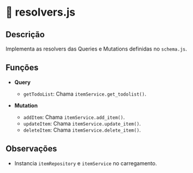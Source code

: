 # 📄 resolvers.js

## Descrição
Implementa as resolvers das Queries e Mutations definidas no `schema.js`.

## Funções

- **Query**
  - `getTodoList`: Chama `itemService.get_todolist()`.

- **Mutation**
  - `addItem`: Chama `itemService.add_item()`.
  - `updateItem`: Chama `itemService.update_item()`.
  - `deleteItem`: Chama `itemService.delete_item()`.

## Observações
- Instancia `itemRepository` e `itemService` no carregamento.